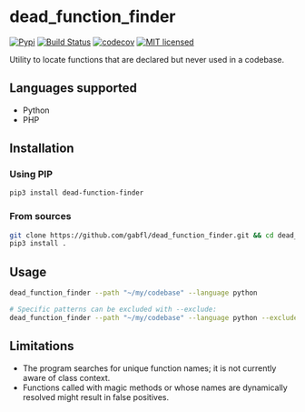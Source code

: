 # dead_function_finder

[![Pypi](https://img.shields.io/pypi/v/dead_function_finder.svg)](https://pypi.org/project/dead-function-finder)
[![Build Status](https://github.com/gabfl/dead_function_finder/actions/workflows/ci.yml/badge.svg?branch=main)](https://github.com/gabfl/dead_function_finder/actions)
[![codecov](https://codecov.io/gh/gabfl/dead_function_finder/branch/main/graph/badge.svg)](https://codecov.io/gh/gabfl/dead_function_finder)
[![MIT licensed](https://img.shields.io/badge/license-MIT-green.svg)](https://raw.githubusercontent.com/gabfl/dead_function_finder/main/LICENSE)

Utility to locate functions that are declared but never used in a codebase.

## Languages supported

 - Python
 - PHP

## Installation

### Using PIP

```bash
pip3 install dead-function-finder
```

### From sources

```bash
git clone https://github.com/gabfl/dead_function_finder.git && cd dead_function_finder
pip3 install .
```

## Usage

```bash
dead_function_finder --path "~/my/codebase" --language python

# Specific patterns can be excluded with --exclude:
dead_function_finder --path "~/my/codebase" --language python --exclude '/venv/,/unittest/'
```

## Limitations

 - The program searches for unique function names; it is not currently aware of class context.
 - Functions called with magic methods or whose names are dynamically resolved might result in false positives.
